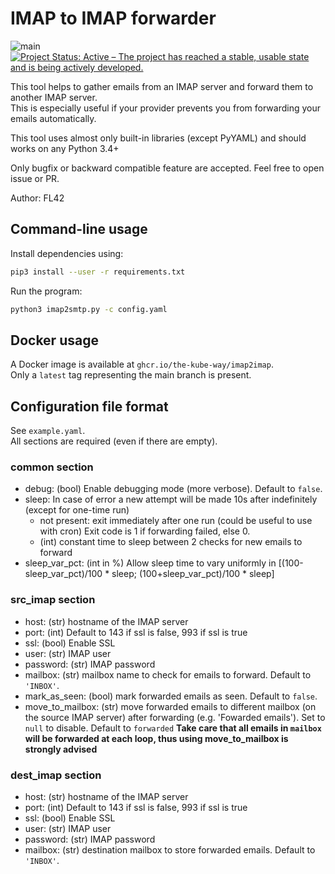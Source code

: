 # IMAP to IMAP forwarder

![main](https://github.com/The-Kube-Way/imap2imap/workflows/main/badge.svg?branch=main)
[![Project Status: Active – The project has reached a stable, usable state and is being actively developed.](https://www.repostatus.org/badges/latest/active.svg)](https://www.repostatus.org/#active)

This tool helps to gather emails from an IMAP server and forward them to another IMAP server.  
This is especially useful if your provider prevents you from forwarding your emails automatically.

This tool uses almost only built-in libraries (except PyYAML) and should works on any Python 3.4+

Only bugfix or backward compatible feature are accepted. Feel free to open issue or PR.

Author: FL42

## Command-line usage

Install dependencies using:

```bash
pip3 install --user -r requirements.txt
```

Run the program:

```bash
python3 imap2smtp.py -c config.yaml
```

## Docker usage

A Docker image is available at `ghcr.io/the-kube-way/imap2imap`.  
Only a `latest` tag representing the main branch is present.

## Configuration file format

See `example.yaml`.  
All sections are required (even if there are empty).

### common section

- debug: (bool) Enable debugging mode (more verbose). Default to `false`.
- sleep: In case of error a new attempt will be made 10s after indefinitely (except for one-time run)
  - not present: exit immediately after one run (could be useful to use with cron)
  Exit code is 1 if forwarding failed, else 0.
  - (int) constant time to sleep between 2 checks for new emails to forward
- sleep_var_pct: (int in %) Allow sleep time to vary uniformly in [(100-sleep_var_pct)/100 * sleep; (100+sleep_var_pct)/100 * sleep]

### src_imap section

- host: (str) hostname of the IMAP server
- port: (int) Default to 143 if ssl is false, 993 if ssl is true
- ssl: (bool) Enable SSL
- user: (str) IMAP user
- password: (str) IMAP password
- mailbox: (str) mailbox name to check for emails to forward. Default to `'INBOX'`.
- mark_as_seen: (bool) mark forwarded emails as seen. Default to `false`.
- move_to_mailbox: (str) move forwarded emails to different mailbox (on the source IMAP server) after forwarding (e.g. 'Fowarded emails'). Set to `null` to disable. Default to `forwarded`
**Take care that all emails in `mailbox` will be forwarded at each loop, thus using move_to_mailbox is strongly advised**

### dest_imap section

- host: (str) hostname of the IMAP server
- port: (int) Default to 143 if ssl is false, 993 if ssl is true
- ssl: (bool) Enable SSL
- user: (str) IMAP user
- password: (str) IMAP password
- mailbox: (str) destination mailbox to store forwarded emails. Default to `'INBOX'`.
